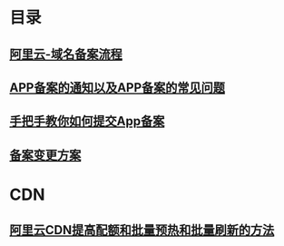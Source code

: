 # 目录

## [阿里云-域名备案流程](阿里云-备案流程.md)

## [APP备案的通知以及APP备案的常见问题](APP备案的通知以及APP备案的常见问题.md)

## [手把手教你如何提交App备案](手把手教你如何提交App备案.md)

## [备案变更方案](备案变更方案.md)



# CDN

## [阿里云CDN提高配额和批量预热和批量刷新的方法](阿里云CDN提高配额和批量预热和批量刷新的方法.md)